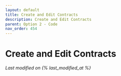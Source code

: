 ```yaml
---
layout: default
title: Create and Edit Contracts
description: Create and Edit Contracts
parent: Option 2 - Code
nav_order: 454
---
```


# Create and Edit Contracts
*Last modified on {% last_modified_at %}*